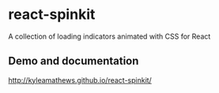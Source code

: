 react-spinkit
=============

A collection of loading indicators animated with CSS for React

## Demo and documentation
http://kyleamathews.github.io/react-spinkit/
